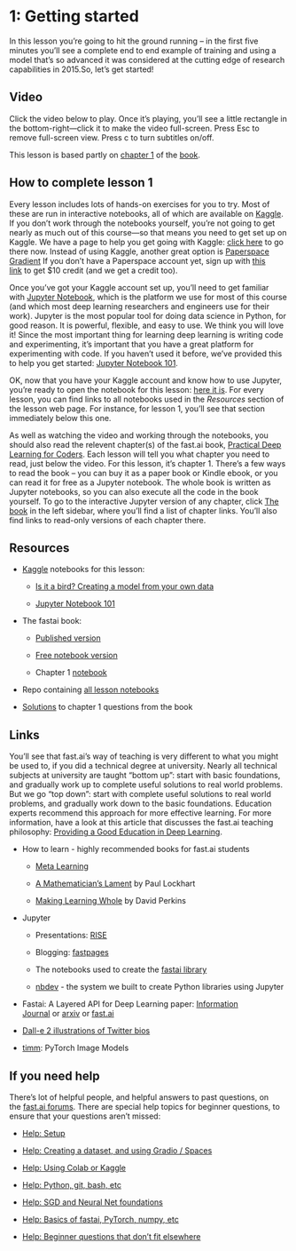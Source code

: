 1: Getting started
==================

In this lesson you’re going to hit the ground running – in the first five minutes you’ll see a complete end to end example of training and using a model that’s so advanced it was considered at the cutting edge of research capabilities in 2015.So, let’s get started!

Video
-----

Click the video below to play. Once it’s playing, you’ll see a little rectangle in the bottom-right—click it to make the video full-screen. Press Esc to remove full-screen view. Press c to turn subtitles on/off.

This lesson is based partly on [chapter 1](https://github.com/fastai/fastbook/blob/master/01_intro.ipynb) of the [book](https://www.amazon.com/Deep-Learning-Coders-fastai-PyTorch/dp/1492045527).

How to complete lesson 1
------------------------

Every lesson includes lots of hands-on exercises for you to try. Most of these are run in interactive notebooks, all of which are available on [Kaggle](https://course.fast.ai/Resources/kaggle.html). If you don’t work through the notebooks yourself, you’re not going to get nearly as much out of this course—so that means you need to get set up on Kaggle. We have a page to help you get going with Kaggle: [click here](https://course.fast.ai/Resources/kaggle.html) to go there now. Instead of using Kaggle, another great option is [Paperspace Gradient](https://gradient.run/notebooks) If you don’t have a Paperspace account yet, sign up with [this link](https://console.paperspace.com/signup?R=lg6rnx) to get $10 credit (and we get a credit too).

Once you’ve got your Kaggle account set up, you’ll need to get familiar with [Jupyter Notebook](https://jupyter.org/), which is the platform we use for most of this course (and which most deep learning researchers and engineers use for their work). Jupyter is the most popular tool for doing data science in Python, for good reason. It is powerful, flexible, and easy to use. We think you will love it! Since the most important thing for learning deep learning is writing code and experimenting, it’s important that you have a great platform for experimenting with code. If you haven’t used it before, we’ve provided this to help you get started: [Jupyter Notebook 101](https://www.kaggle.com/code/jhoward/jupyter-notebook-101).

OK, now that you have your Kaggle account and know how to use Jupyter, you’re ready to open the notebook for this lesson: [here it is](https://www.kaggle.com/code/jhoward/is-it-a-bird-creating-a-model-from-your-own-data). For every lesson, you can find links to all notebooks used in the _Resources_ section of the lesson web page. For instance, for lesson 1, you’ll see that section immediately below this one.

As well as watching the video and working through the notebooks, you should also read the relevent chapter(s) of the fast.ai book, [Practical Deep Learning for Coders](https://www.amazon.com/Deep-Learning-Coders-fastai-PyTorch-ebook-dp-B08C2KM7NR/dp/B08C2KM7NR). Each lesson will tell you what chapter you need to read, just below the video. For this lesson, it’s chapter 1. There’s a few ways to read the book – you can buy it as a paper book or Kindle ebook, or you can read it for free as a Jupyter notebook. The whole book is written as Jupyter notebooks, so you can also execute all the code in the book yourself. To go to the interactive Jupyter version of any chapter, click [The book](https://course.fast.ai/Resources/book.html) in the left sidebar, where you’ll find a list of chapter links. You’ll also find links to read-only versions of each chapter there.

Resources
---------

*   [Kaggle](https://course.fast.ai/Resources/kaggle.html) notebooks for this lesson:
    
    *   [Is it a bird? Creating a model from your own data](https://www.kaggle.com/code/jhoward/is-it-a-bird-creating-a-model-from-your-own-data)
        
    *   [Jupyter Notebook 101](https://www.kaggle.com/code/jhoward/jupyter-notebook-101)
        
*   The fastai book:
    
    *   [Published version](https://www.amazon.com/Deep-Learning-Coders-fastai-PyTorch-ebook-dp-B08C2KM7NR/dp/B08C2KM7NR)
        
    *   [Free notebook version](https://github.com/fastai/fastbook)
        
    *   Chapter 1 [notebook](https://github.com/fastai/fastbook/blob/master/01_intro.ipynb)
        
*   Repo containing [all lesson notebooks](https://github.com/fastai/course22)
    
*   [Solutions](https://forums.fast.ai/t/fastbook-chapter-1-questionnaire-solutions-wiki/65647) to chapter 1 questions from the book
    

Links
-----

You’ll see that fast.ai’s way of teaching is very different to what you might be used to, if you did a technical degree at university. Nearly all technical subjects at university are taught “bottom up”: start with basic foundations, and gradually work up to complete useful solutions to real world problems. But we go “top down”: start with complete useful solutions to real world problems, and gradually work down to the basic foundations. Education experts recommend this approach for more effective learning. For more information, have a look at this article that discusses the fast.ai teaching philosophy: [Providing a Good Education in Deep Learning](https://www.fast.ai/2016/10/08/teaching-philosophy/).

*   How to learn - highly recommended books for fast.ai students
    
    *   [Meta Learning](https://radekosmulski.gumroad.com/l/learn_deep_learning)
        
    *   [A Mathematician’s Lament](https://www.maa.org/external_archive/devlin/LockhartsLament.pdf) by Paul Lockhart
        
    *   [Making Learning Whole](http://www.pz.harvard.edu/resources/making-learning-whole-how-seven-principles-of-teaching-can-transform-education) by David Perkins
        
*   Jupyter
    
    *   Presentations: [RISE](https://rise.readthedocs.io/en/stable/)
        
    *   Blogging: [fastpages](https://github.com/fastai/fastpages)
        
    *   The notebooks used to create the [fastai library](https://github.com/fastai/fastai/tree/master/nbs)
        
    *   [nbdev](https://nbdev.fast.ai/) - the system we built to create Python libraries using Jupyter
        
*   Fastai: A Layered API for Deep Learning paper: [Information Journal](https://www.mdpi.com/2078-2489/11/2/108) or [arxiv](https://arxiv.org/abs/2002.04688) or [fast.ai](https://www.fast.ai/2020/02/13/fastai-A-Layered-API-for-Deep-Learning/)
    
*   [Dall-e 2 illustrations of Twitter bios](https://twitter.com/nickcammarata/status/1511861061988892675)
    
*   [timm](https://timm.fast.ai/): PyTorch Image Models
    

If you need help
----------------

There’s lot of helpful people, and helpful answers to past questions, on the [fast.ai forums](https://forums.fast.ai/c/p1v5/54). There are special help topics for beginner questions, to ensure that your questions aren’t missed:

*   [Help: Setup](https://forums.fast.ai/t/help-setup/95289)
    
*   [Help: Creating a dataset, and using Gradio / Spaces](https://forums.fast.ai/t/help-creating-a-dataset-and-using-gradio-spaces/96281)
    
*   [Help: Using Colab or Kaggle](https://forums.fast.ai/t/help-using-colab-or-kaggle/96280)
    
*   [Help: Python, git, bash, etc](https://forums.fast.ai/t/help-python-git-bash-etc/96282)
    
*   [Help: SGD and Neural Net foundations](https://forums.fast.ai/t/help-sgd-and-neural-net-foundations/96286)
    
*   [Help: Basics of fastai, PyTorch, numpy, etc](https://forums.fast.ai/t/help-basics-of-fastai-pytorch-numpy-etc/96285)
    
*   [Help: Beginner questions that don’t fit elsewhere](https://forums.fast.ai/t/help-beginner-questions-that-dont-fit-elsewhere/96284)
